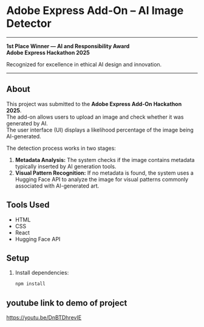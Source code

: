 # Adobe Express Add-On – AI Image Detector

---
**1st Place Winner — AI and Responsibility Award**  
**Adobe Express Hackathon 2025**

Recognized for excellence in ethical AI design and innovation.

---

## About

This project was submitted to the **Adobe Express Add-On Hackathon 2025**.  
The add-on allows users to upload an image and check whether it was generated by AI.  
The user interface (UI) displays a likelihood percentage of the image being AI-generated.

The detection process works in two stages:
1. **Metadata Analysis:** The system checks if the image contains metadata typically inserted by AI generation tools.
2. **Visual Pattern Recognition:** If no metadata is found, the system uses a Hugging Face API to analyze the image for visual patterns commonly associated with AI-generated art.

## Tools Used

- HTML
- CSS
- React
- Hugging Face API

## Setup

1. Install dependencies:
   ```bash
   npm install
## youtube link to demo of project

https://youtu.be/DnBTDhrevIE



